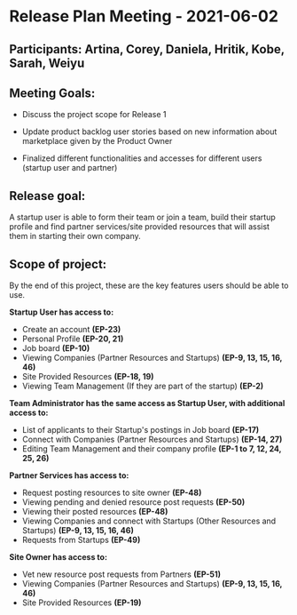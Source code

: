 # Release Plan Meeting - 2021-06-02
## Participants: Artina, Corey, Daniela, Hritik, Kobe, Sarah, Weiyu
## Meeting Goals:
- Discuss the project scope for Release 1
- Update product backlog user stories based on new information about marketplace given by the Product Owner

- Finalized different functionalities and accesses for different users (startup user and partner)
## Release goal: 
A startup user is able to form their team or join a team, build their startup profile and find partner services/site provided resources that will assist them in starting their own company.
## Scope of project:
By the end of this project, these are the key features users should be able to use.

**Startup User has access to:**
- Create an account **(EP-23)**
- Personal Profile **(EP-20, 21)**
- Job board **(EP-10)**
- Viewing Companies (Partner Resources and Startups) **(EP-9, 13, 15, 16, 46)**
- Site Provided Resources **(EP-18, 19)**
- Viewing Team Management (If they are part of the startup) **(EP-2)**

**Team Administrator has the same access as Startup User, with additional access to:**
- List of applicants to their Startup's postings in Job board **(EP-17)**
- Connect with Companies (Partner Resources and Startups) **(EP-14, 27)**
- Editing Team Management and their company profile **(EP-1 to 7, 12, 24, 25, 26)**

**Partner Services has access to:**
- Request posting resources to site owner **(EP-48)**
- Viewing pending and denied resource post requests **(EP-50)**
- Viewing their posted resources **(EP-48)**
- Viewing Companies and connect with Startups (Other Resources and Startups) **(EP-9, 13, 15, 16, 46)**
- Requests from Startups **(EP-49)**

**Site Owner has access to:**
- Vet new resource post requests from Partners **(EP-51)**
- Viewing Companies (Partner Resources and Startups) **(EP-9, 13, 15, 16, 46)**
- Site Provided Resources **(EP-19)**
